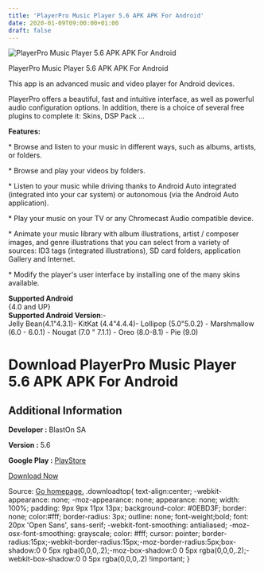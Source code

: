 ```yaml
---
title: 'PlayerPro Music Player 5.6 APK APK For Android'
date: 2020-01-09T09:00:00+01:00
draft: false
---
```


![PlayerPro Music Player 5.6 APK APK For Android](https://i0.wp.com/apkhome.net/wp-content/uploads/2020/01/PlayerPro-Music-Player-5.6-APK.png "PlayerPro Music Player 5.6 APK APK For Android")

  

PlayerPro Music Player 5.6 APK APK For Android

This app is an advanced music and video player for Android devices.

PlayerPro offers a beautiful, fast and intuitive interface, as well as powerful audio configuration options. In addition, there is a choice of several free plugins to complete it: Skins, DSP Pack ...

**Features:**

\* Browse and listen to your music in different ways, such as albums, artists, or folders.

\* Browse and play your videos by folders.

\* Listen to your music while driving thanks to Android Auto integrated (integrated into your car system) or autonomous (via the Android Auto application).

\* Play your music on your TV or any Chromecast Audio compatible device.

\* Animate your music library with album illustrations, artist / composer images, and genre illustrations that you can select from a variety of sources: ID3 tags (integrated illustrations), SD card folders, application Gallery and Internet.

\* Modify the player's user interface by installing one of the many skins available.

**Supported Android**  
{4.0 and UP}  
**Supported Android Version**:-  
Jelly Bean(4.1"4.3.1)- KitKat (4.4"4.4.4)- Lollipop (5.0"5.0.2) - Marshmallow (6.0 - 6.0.1) - Nougat (7.0 " 7.1.1) - Oreo (8.0-8.1) - Pie (9.0)

Download PlayerPro Music Player 5.6 APK APK For Android
=======================================================

Additional Information
----------------------

**Developer :** BlastOn SA

**Version :** 5.6

**Google Play :** [PlayStore](https://play.google.com/store/apps/details?id=com.tbig.playerpro)

  

[Download Now](https://store4app.co/post/playerpro-music-player-5-6-apk-apk-for-android_1578469004)

  
Source: [Go homepage.](https://store4app.co/post/playerpro-music-player-5-6-apk-apk-for-android_1578469004) .downloadtop{ text-align:center; -webkit-appearance: none; -moz-appearance: none; appearance: none; width: 100%; padding: 9px 9px 11px 13px; background-color: #0EBD3F; border: none; color:#fff; border-radius: 3px; outline: none; font-weight;bold; font: 20px 'Open Sans', sans-serif; -webkit-font-smoothing: antialiased; -moz-osx-font-smoothing: grayscale; color: #fff; cursor: pointer; border-radius:15px;-webkit-border-radius:15px;-moz-border-radius:5px;box-shadow:0 0 5px rgba(0,0,0,.2);-moz-box-shadow:0 0 5px rgba(0,0,0,.2);-webkit-box-shadow:0 0 5px rgba(0,0,0,.2) !important; }